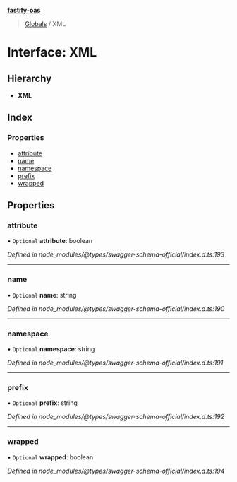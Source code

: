 **[fastify-oas](../README.md)**

> [Globals](../README.md) / XML

# Interface: XML

## Hierarchy

* **XML**

## Index

### Properties

* [attribute](xml.md#attribute)
* [name](xml.md#name)
* [namespace](xml.md#namespace)
* [prefix](xml.md#prefix)
* [wrapped](xml.md#wrapped)

## Properties

### attribute

• `Optional` **attribute**: boolean

*Defined in node_modules/@types/swagger-schema-official/index.d.ts:193*

___

### name

• `Optional` **name**: string

*Defined in node_modules/@types/swagger-schema-official/index.d.ts:190*

___

### namespace

• `Optional` **namespace**: string

*Defined in node_modules/@types/swagger-schema-official/index.d.ts:191*

___

### prefix

• `Optional` **prefix**: string

*Defined in node_modules/@types/swagger-schema-official/index.d.ts:192*

___

### wrapped

• `Optional` **wrapped**: boolean

*Defined in node_modules/@types/swagger-schema-official/index.d.ts:194*
